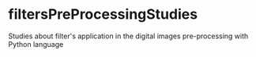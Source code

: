 # filtersPreProcessingStudies
Studies about filter's application in the digital images pre-processing with Python language
